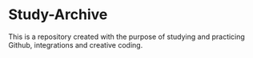 # Study-Archive
This is a repository created with the purpose of studying and practicing Github, integrations and creative coding.
